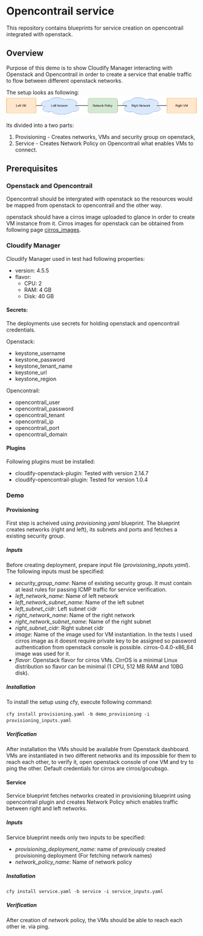 # Opencontrail service
This repository contains blueprints for service creation on opencontrail integrated with openstack. 

## Overview
Purpose of this demo is to show Cloudify Manager interacting with Openstack and Opencontrail 
in order to create a service that enable traffic to flow between different openstack networks. 

The setup looks as following:
![setup](opencontrail%20demo.png)

Its divided into a two parts:
1. Provisioning - Creates networks, VMs and security group on openstack,
2. Service - Creates Network Policy on Opencontrail what enables VMs to connect.

## Prerequisites

### Openstack and Opencontrail
Opencontrail should be intergrated with openstack so the resources would be mapped from openstack to opencontrail 
and the other way. 

openstack should have a cirros image uploaded to glance in order to create VM instance from it. 
Cirros images for openstack can be obtained from following page [cirros_images](http://download.cirros-cloud.net/).

### Cloudify Manager
Cloudify Manager used in test had following properties:
- version:  4.5.5
- flavor:
    - CPU: 2
    - RAM: 4 GB
    - Disk: 40 GB
    
#### Secrets:
The deployments use secrets for holding openstack and opencontrail credentials.

Openstack:
- keystone_username
- keystone_password
- keystone_tenant_name
- keystone_url
- keystone_region

Opencontrail:
- opencontrail_user
- opencontrail_password
- opencontrail_tenant
- opencontrail_ip
- opencontrail_port
- opencontrail_domain

#### Plugins
Following plugins must be installed:
- cloudify-openstack-plugin: Tested with version 2.14.7
- cloudify-opencontrail-plugin: Tested for version 1.0.4


### Demo

#### Provisioning
First step is acheived using *provisioning.yaml* blueprint.
The blueprint creates networks (right and left), its subnets and ports and fetches a existing security group.

##### Inputs
Before creating deployment, prepare input file (*provisioning_inputs.yaml*). The following inputs must be specified:
- *security_group_name*: Name of existing security group. It must contain at least rules for passing ICMP traffic for service verification.
- *left_network_name*: Name of left network
- *left_network_subnet_name*: Name of the left subnet
- *left_subnet_cidr*: Left subnet cidr
- *right_network_name*: Name of the right network
- *right_network_subnet_name*: Name of the right subnet
- *right_subnet_cidr*: Right subnet cidr
- *image*: Name of the image used for VM instantiation. 
In the tests I used cirros image as it doesnt require private key to be assigned so password authentication from openstack console is possible.
cirros-0.4.0-x86_64 image was used for it.
- *flavor*: Openstack flavor for cirros VMs. 
CirrOS is a minimal Linux distribution so flavor can be minimal (1 CPU, 512 MB RAM and 10BG disk).

##### Installation
To install the setup using cfy, execute following command:

``cfy install provisioning.yaml -b demo_provisioning -i provisioning_inputs.yaml``

##### Verification

After installation the VMs should be available from Openstack dashboard. 
VMs are instantiated in two different networks and its impossible for them to reach each other, to verify it, open openstack console of one VM and try to ping the other.
Default credentials for cirros are cirros/gocubsgo.

#### Service
Service blueprint fetches networks created in provisioning blueprint using opencontrail plugin and creates Network Policy which enables traffic between right and left networks.

##### Inputs
Service blueprint needs only two inputs to be specified:
- *provisioning_deployment_name*: name of previously created provisioning deployment (For fetching network names)
- *network_policy_name*: Name of network policy

##### Installation  
``cfy install service.yaml -b service -i service_inputs.yaml``

##### Verification

After creation of network policy, the VMs should be able to reach each other ie. via ping.

